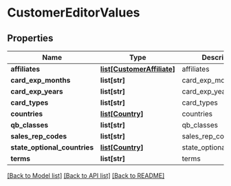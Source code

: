 # CustomerEditorValues

## Properties
Name | Type | Description | Notes
------------ | ------------- | ------------- | -------------
**affiliates** | [**list[CustomerAffiliate]**](CustomerAffiliate.md) | affiliates | [optional] 
**card_exp_months** | **list[str]** | card_exp_months | [optional] 
**card_exp_years** | **list[str]** | card_exp_years | [optional] 
**card_types** | **list[str]** | card_types | [optional] 
**countries** | [**list[Country]**](Country.md) | countries | [optional] 
**qb_classes** | **list[str]** | qb_classes | [optional] 
**sales_rep_codes** | **list[str]** | sales_rep_codes | [optional] 
**state_optional_countries** | [**list[Country]**](Country.md) | state_optional_countries | [optional] 
**terms** | **list[str]** | terms | [optional] 

[[Back to Model list]](../README.md#documentation-for-models) [[Back to API list]](../README.md#documentation-for-api-endpoints) [[Back to README]](../README.md)


